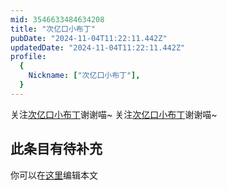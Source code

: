 ```yaml
---
mid: 3546633484634208
title: "次亿口小布丁"
pubDate: "2024-11-04T11:22:11.442Z"
updatedDate: "2024-11-04T11:22:11.442Z"
profile:
  {
    Nickname: ["次亿口小布丁"],
  }
---
```


关注[次亿口小布丁](https://space.bilibili.com/3546633484634208)谢谢喵~ 关注[次亿口小布丁](https://space.bilibili.com/3546633484634208)谢谢喵~

## 此条目有待补充
你可以在[这里](https://github.com/Yuhanawa/VTuber.ICU-Content/edit/master/v/次亿口小布丁/index.md)编辑本文
